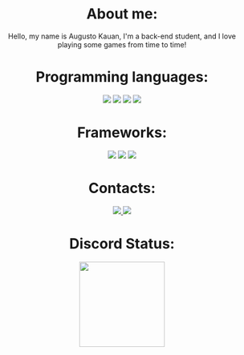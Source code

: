 <h1 align="center">About me:</h1>
<p align="center">Hello, my name is Augusto Kauan, I'm a back-end student, and I love playing some games from time to time!</p>
<h1 align="center">Programming languages:</h1>
<div align="center">
  <img src="https://img.shields.io/badge/HTML5-E34F26?style=for-the-badge&logo=html5&logoColor=white">
  <img src="https://img.shields.io/badge/JavaScript-323330?style=for-the-badge&logo=javascript&logoColor=F7DF1E">
  <img src="https://img.shields.io/badge/CSS3-1572B6?style=for-the-badge&logo=css3&logoColor=white">
  <img src="https://img.shields.io/badge/Python-14354C?style=for-the-badge&logo=python&logoColor=white">
</div>

<h1 align="center">Frameworks:</h1>
<div align="center">
  <img src="https://img.shields.io/badge/React-20232A?style=for-the-badge&logo=react&logoColor=61DAFB">
  <img src="https://img.shields.io/badge/jQuery-0769AD?style=for-the-badge&logo=jquery&logoColor=white">
  <img src="https://img.shields.io/badge/Node.js-43853D?style=for-the-badge&logo=node.js&logoColor=white">
</div>

<h1 align="center">Contacts:</h1>

<div align="center">
<a href="https://discord.com/channels/@me/1127934293226835998">
<img src="https://img.shields.io/badge/Discord-7289DA?style=for-the-badge&logo=discord&logoColor=white">
</a>
<a href="mailto:augustokauanpe@gmail.com">
<img src="https://img.shields.io/badge/Gmail-D14836?style=for-the-badge&logo=gmail&logoColor=white">
</a>
</div>

<h1 align="center">Discord Status:</h1>

<div align="center">
  <a href="https://discord.com/users/1140888064739250219"> 
  <img height="170em" src="https://lanyard.cnrad.dev/api/1140888064739250219?borderRadius=30px&idleMessage=DesenvolvedorﾠFront-End"/>
</div>
